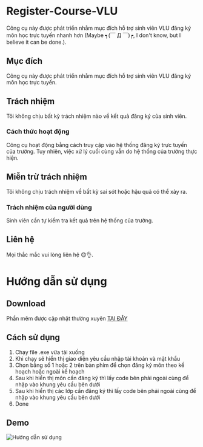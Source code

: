 # Register-Course-VLU

Công cụ này được phát triển nhằm mục đích hỗ trợ sinh viên VLU đăng ký môn học trực tuyến nhanh hơn (Maybe ┑(￣ Д ￣)┍, I don't know, but I believe it can be done.).

## Mục đích

Công cụ này được phát triển nhằm mục đích hỗ trợ sinh viên VLU đăng ký môn học trực tuyến.

## Trách nhiệm

Tôi không chịu bất kỳ trách nhiệm nào về kết quả đăng ký của sinh viên.

### Cách thức hoạt động

Công cụ hoạt động bằng cách truy cập vào hệ thống đăng ký trực tuyến của trường. Tuy nhiên, việc xử lý cuối cùng vẫn do hệ thống của trường thực hiện.

## Miễn trừ trách nhiệm

Tôi không chịu trách nhiệm về bất kỳ sai sót hoặc hậu quả có thể xảy ra.

### Trách nhiệm của người dùng

Sinh viên cần tự kiểm tra kết quả trên hệ thống của trường.

## Liên hệ

Mọi thắc mắc vui lòng liên hệ 😊👌.

# Hướng dẫn sử dụng

## Download

Phần mêm được cập nhật thường xuyên [TẠI ĐÂY](https://github.com/PhucChiVas161/Register-Course-VLU/releases)

## Cách sử dụng

1. Chạy file .exe vừa tải xuống
2. Khi chạy sẽ hiển thị giao diện yêu cầu nhập tài khoản và mật khẩu
3. Chọn bằng số 1 hoặc 2 trên bàn phím để chọn đăng ký môn theo kế hoạch hoặc ngoài kế hoạch
4. Sau khi hiển thị môn cần đăng ký thì lấy code bên phải ngoài cùng để nhập vào khung yêu cầu bên dưới
5. Sau khi hiển thị các lớp cần đăng ký thì lấy code bên phải ngoài cùng để nhập vào khung yêu cầu bên dưới
6. Done

## Demo

![Hướng dẫn sử dụng](/IMAGE/v6.gif)
